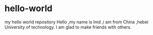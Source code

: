 # hello-world
my hello world repository
Hello ,my name is lmd ,i am from China ,hebei University of technology.
I am glad to make friends with others.
